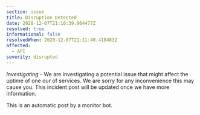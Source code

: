 ```yaml
---
section: issue
title: Disruption Detected
date: 2020-12-07T21:10:39.964477Z
resolved: true
informational: false
resolvedWhen: 2020-12-07T21:11:40.418483Z
affected:
  - API
severity: disrupted
---
```

*Investigating* - We are investigating a potential issue that might affect the uptime of one our of services. We are sorry for any inconvenience this may cause you. This incident post will be updated once we have more information.

This is an automatic post by a monitor bot.
        